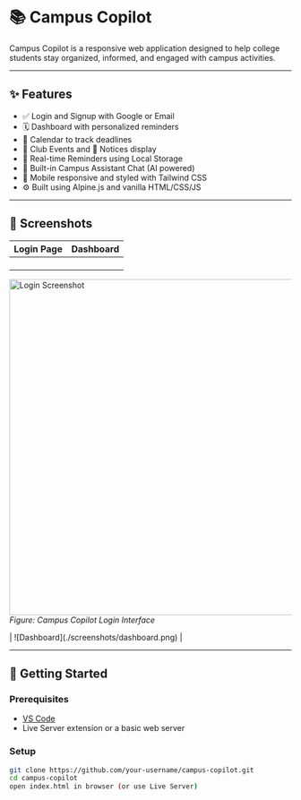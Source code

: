 # 📚 Campus Copilot

Campus Copilot is a responsive web application designed to help college students stay organized, informed, and engaged with campus activities.

---

## ✨ Features

- ✅ Login and Signup with Google or Email
- 🗓️ Dashboard with personalized reminders
- 📅 Calendar to track deadlines
- 🎉 Club Events and 📢 Notices display
- 🔔 Real-time Reminders using Local Storage
- 💬 Built-in Campus Assistant Chat (AI powered)
- 📱 Mobile responsive and styled with Tailwind CSS
- ⚙️ Built using Alpine.js and vanilla HTML/CSS/JS

---

## 📸 Screenshots

| Login Page | Dashboard |
|------------|-----------|
| <p align="center">
  <img src="login" alt="Login Screenshot" width="600"/>
  <br />
  <em>Figure: Campus Copilot Login Interface</em>
</p>
| ![Dashboard](./screenshots/dashboard.png) |



---

## 🚀 Getting Started

### Prerequisites

- [VS Code](https://code.visualstudio.com/)
- Live Server extension or a basic web server

### Setup

```bash
git clone https://github.com/your-username/campus-copilot.git
cd campus-copilot
open index.html in browser (or use Live Server)
